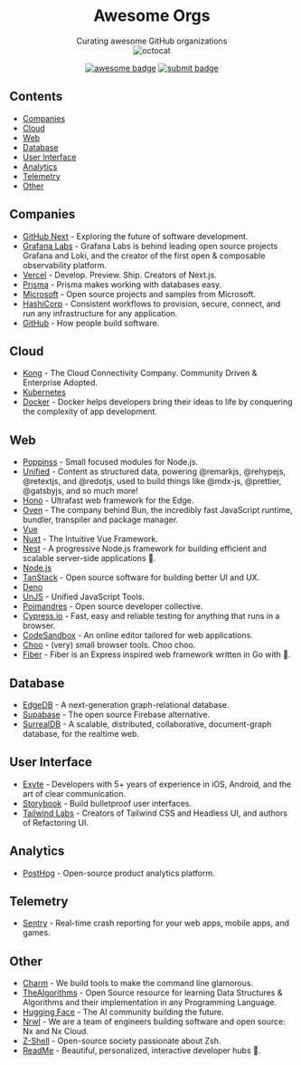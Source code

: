 <div align="center">

# Awesome Orgs
Curating awesome GitHub organizations  
![octocat](https://github.githubassets.com/images/icons/emoji/hearts_around.png)

[![awesome badge](https://img.shields.io/badge/-awesome-black?logo=awesome-lists)](https://awesome.re)
[![submit badge](https://img.shields.io/badge/-submit%20an%20org-black?logo=stackblitz)](https://github.com/beansource/awesome-orgs/issues/new?assignees=eric-hc%2Cswand0g&labels=new+org&template=new-org.yaml&title=new+org%3A+)

</div>

## Contents
<!-- @toc -->
- [Companies](#companies)
- [Cloud](#cloud)
- [Web](#web)
- [Database](#database)
- [User Interface](#user-interface)
- [Analytics](#analytics)
- [Telemetry](#telemetry)
- [Other](#other)

## Companies
<!-- @companies -->
- [GitHub Next](https://github.com/githubnext) - Exploring the future of software development.
- [Grafana Labs](https://github.com/grafana) - Grafana Labs is behind leading open source projects Grafana and Loki, and the creator of the first open & composable observability platform.
- [Vercel](https://github.com/vercel) - Develop. Preview. Ship. Creators of Next.js.
- [Prisma](https://github.com/prisma) - Prisma makes working with databases easy.
- [Microsoft](https://github.com/microsoft) - Open source projects and samples from Microsoft.
- [HashiCorp](https://github.com/hashicorp) - Consistent workflows to provision, secure, connect, and run any infrastructure for any application.
- [GitHub](https://github.com/github) - How people build software.

## Cloud
<!-- @cloud -->
- [Kong](https://github.com/Kong) - The Cloud Connectivity Company. Community Driven & Enterprise Adopted.
- [Kubernetes](https://github.com/kubernetes)
- [Docker](https://github.com/docker) - Docker helps developers bring their ideas to life by conquering the complexity of app development.

## Web
<!-- @web -->
- [Poppinss](https://github.com/poppinss) - Small focused modules for Node.js.
- [Unified](https://github.com/unifiedjs) - Content as structured data, powering @remarkjs, @rehypejs, @retextjs, and @redotjs, used to build things like @mdx-js, @prettier, @gatsbyjs, and so much more!
- [Hono](https://github.com/honojs) - Ultrafast web framework for the Edge.
- [Oven](https://github.com/oven-sh) - The company behind Bun, the incredibly fast JavaScript runtime, bundler, transpiler and package manager.
- [Vue](https://github.com/vuejs)
- [Nuxt](https://github.com/nuxt) - The Intuitive Vue Framework.
- [Nest](https://github.com/nestjs) - A progressive Node.js framework for building efficient and scalable server-side applications 🚀.
- [Node.js](https://github.com/nodejs)
- [TanStack](https://github.com/TanStack) - Open source software for building better UI and UX.
- [Deno](https://github.com/denoland)
- [UnJS](https://github.com/unjs) - Unified JavaScript Tools.
- [Poimandres](https://github.com/pmndrs) - Open source developer collective.
- [Cypress.io](https://github.com/cypress-io) - Fast, easy and reliable testing for anything that runs in a browser.
- [CodeSandbox](https://github.com/codesandbox) - An online editor tailored for web applications.
- [Choo](https://github.com/choojs) - (very) small browser tools. Choo choo.
- [Fiber](https://github.com/gofiber) - Fiber is an Express inspired web framework written in Go with 💖.

## Database
<!-- @database -->
- [EdgeDB](https://github.com/edgedb) - A next-generation graph-relational database.
- [Supabase](https://github.com/supabase) - The open source Firebase alternative.
- [SurrealDB](https://github.com/surrealdb) - A scalable, distributed, collaborative, document-graph database, for the realtime web.

## User Interface
<!-- @user-interface -->
- [Exyte](https://github.com/exyte) - Developers with 5+ years of experience in iOS, Android, and the art of clear communication.
- [Storybook](https://github.com/storybookjs) - Build bulletproof user interfaces.
- [Tailwind Labs](https://github.com/tailwindlabs) - Creators of Tailwind CSS and Headless UI, and authors of Refactoring UI.

## Analytics
<!-- @analytics -->
- [PostHog](https://github.com/PostHog) - Open-source product analytics platform.

## Telemetry
<!-- @telemetry -->
- [Sentry](https://github.com/getsentry) - Real-time crash reporting for your web apps, mobile apps, and games.

## Other
<!-- @other -->
- [Charm](https://github.com/charmbracelet) - We build tools to make the command line glamorous.
- [TheAlgorithms](https://github.com/thealgorithms) - Open Source resource for learning Data Structures & Algorithms and their implementation in any Programming Language.
- [Hugging Face](https://github.com/huggingface) - The AI community building the future.
- [Nrwl](https://github.com/nrwl) - We are a team of engineers building software and open source: Nx and Nx Cloud.
- [Z-Shell](https://github.com/z-shell) - Open-source society passionate about Zsh.
- [ReadMe](https://github.com/readmeio) - Beautiful, personalized, interactive developer hubs 🦉.
